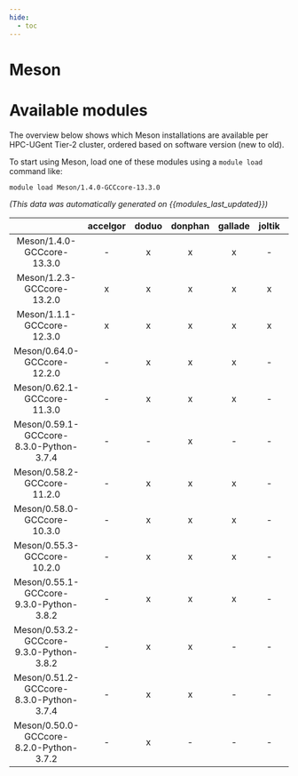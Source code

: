```yaml
---
hide:
  - toc
---
```


Meson
=====

# Available modules


The overview below shows which Meson installations are available per HPC-UGent Tier-2 cluster, ordered based on software version (new to old).

To start using Meson, load one of these modules using a `module load` command like:

```shell
module load Meson/1.4.0-GCCcore-13.3.0
```

*(This data was automatically generated on {{modules_last_updated}})*  

| |accelgor|doduo|donphan|gallade|joltik|shinx|skitty|
| :---: | :---: | :---: | :---: | :---: | :---: | :---: | :---: |
|Meson/1.4.0-GCCcore-13.3.0|-|x|x|x|-|x|x|
|Meson/1.2.3-GCCcore-13.2.0|x|x|x|x|x|x|x|
|Meson/1.1.1-GCCcore-12.3.0|x|x|x|x|x|x|x|
|Meson/0.64.0-GCCcore-12.2.0|-|x|x|x|-|x|-|
|Meson/0.62.1-GCCcore-11.3.0|-|x|x|x|-|x|-|
|Meson/0.59.1-GCCcore-8.3.0-Python-3.7.4|-|-|x|-|-|-|-|
|Meson/0.58.2-GCCcore-11.2.0|-|x|x|x|-|-|-|
|Meson/0.58.0-GCCcore-10.3.0|-|x|x|x|-|-|-|
|Meson/0.55.3-GCCcore-10.2.0|-|x|x|x|-|-|-|
|Meson/0.55.1-GCCcore-9.3.0-Python-3.8.2|-|x|x|x|-|-|-|
|Meson/0.53.2-GCCcore-9.3.0-Python-3.8.2|-|x|x|-|-|-|-|
|Meson/0.51.2-GCCcore-8.3.0-Python-3.7.4|-|x|x|-|-|-|-|
|Meson/0.50.0-GCCcore-8.2.0-Python-3.7.2|-|x|-|-|-|-|-|
